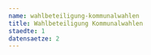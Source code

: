 ```yaml
---
name: wahlbeteiligung-kommunalwahlen
title: Wahlbeteiligung Kommunalwahlen
staedte: 1
datensaetze: 2
---
```

